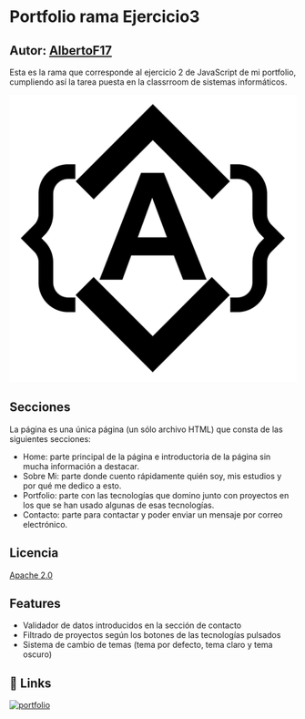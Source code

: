 # Portfolio rama Ejercicio3
## Autor: [AlbertoF17](https://www.github.com/albertof17)
Esta es la rama que corresponde al ejercicio 2 de JavaScript de mi portfolio, cumpliendo así la tarea puesta en la classrroom de sistemas informáticos.

![Icono](https://raw.githubusercontent.com/AlbertoF17/Portfolio/develop/AlbertoFernandezGomez_Portfolio/media/img/icono.png)

## Secciones
La página es una única página (un sólo archivo HTML) que consta de las siguientes secciones:
- Home: parte principal de la página e introductoria de la página sin mucha información a destacar.
- Sobre Mi: parte donde cuento rápidamente quién soy, mis estudios y por qué me dedico a esto.
- Portfolio: parte con las tecnologías que domino junto con proyectos en los que se han usado algunas de esas tecnologías.
- Contacto: parte para contactar y poder enviar un mensaje por correo electrónico.


## Licencia

[Apache 2.0](https://www.apache.org/licenses/LICENSE-2.0)


## Features

- Validador de datos introducidos en la sección de contacto
- Filtrado de proyectos según los botones de las tecnologías pulsados
- Sistema de cambio de temas (tema por defecto, tema claro y tema oscuro)


## 🔗 Links
[![portfolio](https://img.shields.io/badge/link_al_portfolio-000?style=for-the-badge&logo=github&logoColor=white)](https://albertof17.github.io/Portfolio/AlbertoFernandezGomez_Portfolio)
